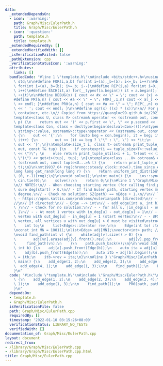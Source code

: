 ```yaml
---
data:
  _extendedDependsOn:
  - icon: ':warning:'
    path: Graph/Misc/EulerPath.h
    title: Graph/Misc/EulerPath.h
  - icon: ':question:'
    path: template.h
    title: template.h
  _extendedRequiredBy: []
  _extendedVerifiedWith: []
  _isVerificationFailed: false
  _pathExtension: cpp
  _verificationStatusIcon: ':warning:'
  attributes:
    links: []
  bundledCode: "#line 1 \"template.h\"\n#include <bits/stdc++.h>\nusing namespace\
    \ std;\n\n#define FOR(i,a,b) for(int i=(a),_b=(b); i<=_b; i++)\n#define FORD(i,a,b)\
    \ for(int i=(a),_b=(b); i>=_b; i--)\n#define REP(i,a) for(int i=0,_a=(a); i<_a;\
    \ i++)\n#define EACH(it,a) for(__typeof(a.begin()) it = a.begin(); it != a.end();\
    \ ++it)\n\n#define DEBUG(x) { cout << #x << \" = \"; cout << (x) << endl; }\n\
    #define PR(a,n) { cout << #a << \" = \"; FOR(_,1,n) cout << a[_] << ' '; cout\
    \ << endl; }\n#define PR0(a,n) { cout << #a << \" = \"; REP(_,n) cout << a[_]\
    \ << ' '; cout << endl; }\n\n#define sqr(x) ((x) * (x))\n\n// For printing pair,\
    \ container, etc.\n// Copied from https://quangloc99.github.io/2021/07/30/my-CP-debugging-template.html\n\
    template<class U, class V> ostream& operator << (ostream& out, const pair<U, V>&\
    \ p) {\n    return out << '(' << p.first << \", \" << p.second << ')';\n}\n\n\
    template<class Con, class = decltype(begin(declval<Con>()))>\ntypename enable_if<!is_same<Con,\
    \ string>::value, ostream&>::type\noperator << (ostream& out, const Con& con)\
    \ {\n    out << '{';\n    for (auto beg = con.begin(), it = beg; it != con.end();\
    \ it++) {\n        out << (it == beg ? \"\" : \", \") << *it;\n    }\n    return\
    \ out << '}';\n}\ntemplate<size_t i, class T> ostream& print_tuple_utils(ostream&\
    \ out, const T& tup) {\n    if constexpr(i == tuple_size<T>::value) return out\
    \ << \")\"; \n    else return print_tuple_utils<i + 1, T>(out << (i ? \", \" :\
    \ \"(\") << get<i>(tup), tup); \n}\ntemplate<class ...U> ostream& operator <<\
    \ (ostream& out, const tuple<U...>& t) {\n    return print_tuple_utils<0, tuple<U...>>(out,\
    \ t);\n}\n\nmt19937_64 rng(chrono::steady_clock::now().time_since_epoch().count());\n\
    long long get_rand(long long r) {\n    return uniform_int_distribution<long long>\
    \ (0, r-1)(rng);\n}\n\nvoid solve();\n\nint main() {\n    ios::sync_with_stdio(0);\
    \ cin.tie(0);\n    solve();\n    return 0;\n}\n#line 1 \"Graph/Misc/EulerPath.h\"\
    \n// NOTES:\n// - When choosing starting vertex (for calling find_path), make\
    \ sure deg[start] > 0.\n// - If find Euler path, starting vertex must have odd\
    \ degree.\n// - Check no solution: SZ(path) == nEdge + 1.\n//\n// Tested:\n//\
    \ - https://open.kattis.com/problems/eulerianpath (directed)\n// - SGU 101 (undirected).\n\
    //\n// If directed:\n// - Edge --> int\n// - add_edge(int a, int b) { adj[a].push_back(b);\
    \ }\n// - Check for no solution:\n// - - for all u, |in_deg[u] - out_deg[u]| <=\
    \ 1\n// - - At most 1 vertex with in_deg[u] - out_deg[u] = 1\n// - - At most 1\
    \ vertex with out_deg[u] - in_deg[u] = 1 (start vertex)\n// - - BFS from start\
    \ vertex, all vertices u with out_deg[u] > 0 must be visited\nstruct Edge {\n\
    \    int to;\n    list<Edge>::iterator rev;\n\n    Edge(int to) :to(to) {}\n};\n\
    \nconst int MN = 100111;\nlist<Edge> adj[MN];\nvector<int> path; // our result\n\
    \nvoid find_path(int v) {\n    while(adj[v].size() > 0) {\n        int vn = adj[v].front().to;\n\
    \        adj[vn].erase(adj[v].front().rev);\n        adj[v].pop_front();\n   \
    \     find_path(vn);\n    }\n    path.push_back(v);\n}\n\nvoid add_edge(int a,\
    \ int b) {\n    adj[a].push_front(Edge(b));\n    auto ita = adj[a].begin();\n\
    \    adj[b].push_front(Edge(a));\n    auto itb = adj[b].begin();\n    ita->rev\
    \ = itb;\n    itb->rev = ita;\n}\n\n#line 3 \"Graph/Misc/EulerPath.cpp\"\n\nint\
    \ main() {\n    add_edge(1, 2);\n    add_edge(2, 3);\n    add_edge(3, 4);\n  \
    \  add_edge(4, 1);\n    add_edge(1, 3);\n\n    find_path(1);\n    PR0(path, path.size());\n\
    }\n"
  code: "#include \"template.h\"\n#include \"Graph/Misc/EulerPath.h\"\n\nint main()\
    \ {\n    add_edge(1, 2);\n    add_edge(2, 3);\n    add_edge(3, 4);\n    add_edge(4,\
    \ 1);\n    add_edge(1, 3);\n\n    find_path(1);\n    PR0(path, path.size());\n\
    }\n"
  dependsOn:
  - template.h
  - Graph/Misc/EulerPath.h
  isVerificationFile: false
  path: Graph/Misc/EulerPath.cpp
  requiredBy: []
  timestamp: '2022-01-10 03:15:26+08:00'
  verificationStatus: LIBRARY_NO_TESTS
  verifiedWith: []
documentation_of: Graph/Misc/EulerPath.cpp
layout: document
redirect_from:
- /library/Graph/Misc/EulerPath.cpp
- /library/Graph/Misc/EulerPath.cpp.html
title: Graph/Misc/EulerPath.cpp
---
```


